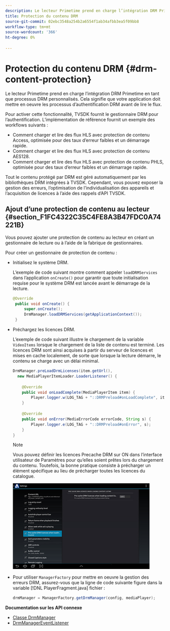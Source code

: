 ```yaml
---
description: Le lecteur Primetime prend en charge l’intégration DRM Primetime en tant que processus DRM personnalisés. Cela signifie que votre application doit mettre en oeuvre les processus d’authentification DRM avant de lire le flux.
title: Protection du contenu DRM
source-git-commit: 02ebc3548a254b2a6554f1ab34afbb3ea5f09bb8
workflow-type: tm+mt
source-wordcount: '366'
ht-degree: 0%

---
```


# Protection du contenu DRM {#drm-content-protection}

Le lecteur Primetime prend en charge l’intégration DRM Primetime en tant que processus DRM personnalisés. Cela signifie que votre application doit mettre en oeuvre les processus d’authentification DRM avant de lire le flux.

Pour activer cette fonctionnalité, TVSDK fournit le gestionnaire DRM pour l’authentification. L’implémentation de référence fournit un exemple des workflows suivants :

* Comment charger et lire des flux HLS avec protection de contenu Access, optimisée pour des taux d’erreur faibles et un démarrage rapide.
* Comment charger et lire des flux HLS avec protection de contenu AES128.
* Comment charger et lire des flux HLS avec protection de contenu PHLS, optimisée pour des taux d’erreur faibles et un démarrage rapide.

Tout le contenu protégé par DRM est géré automatiquement par les bibliothèques DRM intégrées à TVSDK. Cependant, vous pouvez exposer la gestion des erreurs, l’optimisation de l’individualisation des appareils et l’acquisition de licences à l’aide des rappels d’API TVSDK.

## Ajout d’une protection de contenu au lecteur {#section_F1FC4322C35C4FE8A3B47FDC0A74221B}

Vous pouvez ajouter une protection de contenu au lecteur en créant un gestionnaire de lecture ou à l’aide de la fabrique de gestionnaires.

Pour créer un gestionnaire de protection de contenu :

* Initialisez le système DRM.

  L’exemple de code suivant montre comment appeler `loadDRMServices` dans l’application `onCreate()` pour garantir que toute initialisation requise pour le système DRM est lancée avant le démarrage de la lecture.

  ```java
  @Override 
   public void onCreate() { 
       super.onCreate();  
       DrmManager.loadDRMServices(getApplicationContext()); 
   }
  ```

* Préchargez les licences DRM.

  L’exemple de code suivant illustre le chargement de la variable `VideoItems` lorsque le chargement de la liste de contenu est terminé. Les licences DRM sont ainsi acquises à partir du serveur de licences et mises en cache localement, de sorte que lorsque la lecture démarre, le contenu se charge avec un délai minimal.

  ```java
  DrmManager.preLoadDrmLicenses(item.getUrl(),  
    new MediaPlayerItemLoader.LoaderListener() { 
  
      @Override 
      public void onLoadComplete(MediaPlayerItem item) { 
          Player.logger.w(LOG_TAG + "::DRMPreload#onLoadComplete", item.getResource().getUrl()); 
      } 
  
      @Override 
      public void onError(MediaErrorCode errorCode, String s) { 
          Player.logger.e(LOG_TAG + "::DRMPreload#onError", s); 
      } 
  } 
  ```

  >[!NOTE]
  >
  >Vous pouvez définir les licences Precache DRM sur ON dans l’interface utilisateur de Paramètres pour qu’elles soient prêtes lors du chargement du contenu. Toutefois, la bonne pratique consiste à précharger un élément spécifique au lieu de précharger toutes les licences du catalogue.
  >
  >![](assets/precache-drm-licenses.jpg)

* Pour utiliser `ManagerFactory` pour mettre en oeuvre la gestion des erreurs DRM, assurez-vous que la ligne de code suivante figure dans la variable [!DNL PlayerFragment.java] fichier :

  ```java
  drmManager = ManagerFactory.getDrmManager(config, mediaPlayer);
  ```

**Documentation sur les API connexe**

* [Classe DrmManager](https://help.adobe.com/en_US/primetime/api/reference_implementation/android/javadoc/com/adobe/primetime/reference/manager/DrmManager.html)
* [DrmManagerEventListener](https://help.adobe.com/en_US/primetime/api/reference_implementation/android/javadoc/com/adobe/primetime/reference/manager/DrmManager.DrmManagerEventListener.html)
